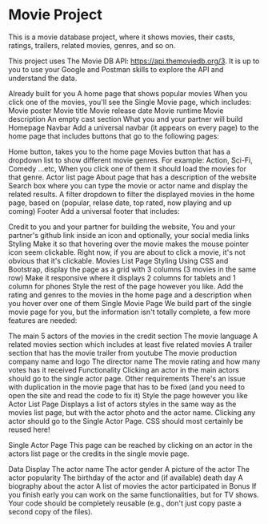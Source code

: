 # Movie Project

This is a movie database project, where it shows movies, their casts, ratings, trailers, related movies, genres, and so on.

This project uses The Movie DB API: https://api.themoviedb.org/3. It is up to you to use your Google and Postman skills to explore the API and understand the data.

Already built for you
A home page that shows popular movies
When you click one of the movies, you'll see the Single Movie page, which includes:
Movie poster
Movie title
Movie release date
Movie runtime
Movie description
An empty cast section
What you and your partner will build
Homepage
Navbar
Add a universal navbar (it appears on every page) to the home page that includes buttons that go to the following pages:

Home button, takes you to the home page
Movies button that has a dropdown list to show different movie genres. For example: Action, Sci-Fi, Comedy ...etc, When you click one of them it should load the movies for that genre.
Actor list page
About page that has a description of the website
Search box where you can type the movie or actor name and display the related results.
A filter dropdown to filter the displayed movies in the home page, based on (popular, relase date, top rated, now playing and up coming)
Footer
Add a universal footer that includes:

Credit to you and your partner for building the website,
You and your partner's github link inside an icon and optionally, your social media links
Styling
Make it so that hovering over the movie makes the mouse pointer icon seem clickable. Right now, if you are about to click a movie, it's not obvious that it's clickable.
Movies List Page
Styling
Using CSS and Bootstrap, display the page as a grid with 3 columns (3 movies in the same row)
Make it responsive where it displays 2 columns for tablets and 1 column for phones
Style the rest of the page however you like.
Add the rating and genres to the movies in the home page and a description when you hover over one of them
Single Movie Page
We build part of the single movie page for you, but the information isn't totally complete, a few more features are needed:

The main 5 actors of the movies in the credit section
The movie language
A related movies section which includes at least five related movies
A trailer section that has the movie trailer from youtube
The movie production company name and logo
The director name
The movie rating and how many votes has it received
Functionality
Clicking an actor in the main actors should go to the single actor page.
Other requirements
There's an issue with duplication in the movie page that has to be fixed (and you need to open the site and read the code to fix it)
Style the page however you like
Actor List Page
Displays a list of actors styles in the same way as the movies list page, but with the actor photo and the actor name. Clicking any actor should go to the Single Actor Page. CSS should most certainly be reused here!

Single Actor Page
This page can be reached by clicking on an actor in the actors list page or the credits in the single movie page.

Data Display
The actor name
The actor gender
A picture of the actor
The actor popularity
The birthday of the actor and (if available) death day
A biography about the actor
A list of movies the actor participated in
Bonus
If you finish early you can work on the same functionalities, but for TV shows. Your code should be completely reusable (e.g., don't just copy paste a second copy of the files).

